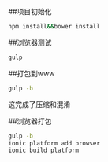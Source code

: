 ##项目初始化
```bash
npm install&&bower install
```

##浏览器测试
```bash
gulp
```

##打包到www
```bash
gulp -b
```

这完成了压缩和混淆

##浏览器打包
```bash
gulp -b
ionic platform add browser
ionic build platform
```